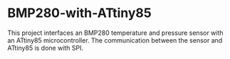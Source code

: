 # BMP280-with-ATtiny85

This project interfaces an BMP280 temperature and pressure sensor with an ATtiny85 microcontroller. The communication between the sensor and ATtiny85 is done with SPI. 
